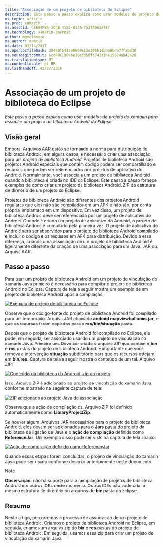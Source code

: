 ```yaml
---
title: "Associação de um projeto de biblioteca do Eclipse"
description: Este passo a passo explica como usar modelos de projeto do xamarin para associar um projeto de biblioteca Android do Eclipse.
ms.topic: article
ms.prod: xamarin
ms.assetid: CEE90F8A-164B-4155-813A-7537A665A7E7
ms.technology: xamarin-android
author: mgmclemore
ms.author: mamcle
ms.date: 03/14/2017
ms.openlocfilehash: 2048056415e0969e13e305b1dbba8bdb7ffabd30
ms.sourcegitcommit: 6cd40d190abe38edd50fc74331be15324a845a28
ms.translationtype: MT
ms.contentlocale: pt-BR
ms.lasthandoff: 02/27/2018
---
```

# <a name="binding-an-eclipse-library-project"></a>Associação de um projeto de biblioteca do Eclipse

_Este passo a passo explica como usar modelos de projeto do xamarin para associar um projeto de biblioteca Android do Eclipse._

<a name=overview />

## <a name="overview"></a>Visão geral

Embora. Arquivos AAR estão se tornando a norma para distribuição de biblioteca Android, em alguns casos, é necessário criar uma associação para um *projeto de biblioteca Android*. Projetos de biblioteca Android são projetos Android especiais que contêm código podem ser compartilhado e recursos que podem ser referenciados por projetos de aplicativo do Android. Normalmente, você associa a um projeto de biblioteca Android quando a biblioteca é criada no IDE do Eclipse.
Este passo a passo fornece exemplos de como criar um projeto de biblioteca Android. ZIP da estrutura de diretório de um projeto do Eclipse.

Projetos de biblioteca Android são diferentes dos projetos Android regulares que eles não são compilados em um APK e não são, por conta própria, implantado em um dispositivo. Em vez disso, um projeto de biblioteca Android deve ser referenciada por um projeto de aplicativo do Android. Quando é criado um projeto de aplicativo do Android, o projeto de biblioteca Android é compilado pela primeira vez. O projeto de aplicativo do Android será ser absorvidos para o projeto de biblioteca Android compilado e incluir o código e os recursos em APK para distribuição. Devido a essa diferença, criando uma associação de um projeto de biblioteca Android é ligeiramente diferente da criação de uma associação para um Java. JAR ou. Arquivo AAR.


<a name="Walkthrough" />

## <a name="walkthrough"></a>Passo a passo

Para usar um projeto de biblioteca Android em um projeto de vinculação do xamarin Java primeiro é necessário para compilar o projeto de biblioteca Android no Eclipse. Captura de tela a seguir mostra um exemplo de um projeto de biblioteca Android após a compilação: 

[ ![Exemplo de projeto de biblioteca no Eclipse](binding-a-library-project-images/build-lib-in-eclipse.png)](binding-a-library-project-images/build-lib-in-eclipse.png)

Observe que o código-fonte do projeto de biblioteca Android foi compilado para um temporário. Arquivo JAR chamado **android mapviewballoons.jar**, e que os recursos foram copiados para o **res/bin/situação** pasta. 

Depois que o projeto de biblioteca Android foi compilado no Eclipse, ele pode, em seguida, ser associado usando um projeto de vinculação do xamarin Java. Primeiro um. Deve ser criado o arquivo ZIP que contém o **bin** e **res** pastas do projeto de biblioteca Android. É importante que você remova a intervenção **situação** subdiretório para que os recursos estejam em **bin/res**. Captura de tela a seguir mostra o conteúdo de um tal. Arquivo ZIP: 

[ ![Conteúdo da biblioteca do Android. zip do projeto](binding-a-library-project-images/contents-of-zip-file.png)](binding-a-library-project-images/contents-of-zip-file.png)

Isso. Arquivo ZIP é adicionado ao projeto de vinculação do xamarin Java, conforme mostrado na seguinte captura de tela:

[ ![ZIP adicionado ao projeto Java de associação](binding-a-library-project-images/zip-in-binding-project.png)](binding-a-library-project-images/zip-in-binding-project.png)

Observe que a ação de compilação da. Arquivo ZIP foi definido automaticamente como **LibraryProjectZip**.

Se houver algum. Arquivos JAR necessários para o projeto de biblioteca Android, eles devem ser adicionados para o **Jars** pasta do projeto de biblioteca de ligação de Java e o **ação de compilação** definida como **ReferenceJar**. Um exemplo disso pode ser visto na captura de tela abaixo: 

[ ![Ação de compilação definido como ReferenceJar](binding-a-library-project-images/set-to-referencejar.png)](binding-a-library-project-images/set-to-referencejar.png)

Quando essas etapas forem concluídas, o projeto de vinculação do xamarin Java pode ser usado conforme descrito anteriormente neste documento.

> [!NOTE]
> **Observação**: não há suporte para a compilação de projetos de biblioteca Android em outros IDEs neste momento. Outros IDEs não pode criar a mesma estrutura de diretório ou arquivos de **bin** pasta do Eclipse. 

<a name="Summary" /> 

## <a name="summary"></a>Resumo

Neste artigo, percorremos o processo de associação de um projeto de biblioteca Android. Criamos o projeto de biblioteca Android no Eclipse, em seguida, criamos um arquivo zip do **bin** e **res** pastas do projeto de biblioteca Android. Em seguida, usamos essa zip para criar um projeto de vinculação do xamarin Java. 


